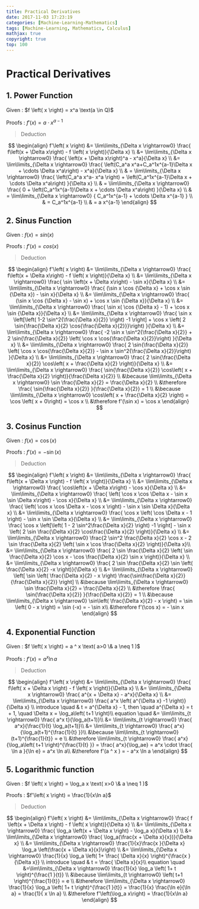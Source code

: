 ```yaml
---
title: Practical Derivatives
date: 2017-11-03 17:23:19
categories: [Machine-Learning-Mathematics]
tags: [Machine-Learning, Mathematics, Calculus]
mathjax: true
copyright: true
top: 100
---
```


# Practical Derivatives


## 1. Power Function

Given : $f \left( x \right) = x^a \text(a \in Q)$

Proofs : $f'\left( x \right) = a \cdot x^{a-1}$

> Deduction

$$
\begin{align}
f'\left( x \right)
&= \lim\limits_{\Delta x \rightarrow0} \frac{ f\left(x + \Delta x\right) - f \left( x \right)}{\Delta x} \\
&= \lim\limits_{\Delta x \rightarrow0} \frac{ \left(x + \Delta x\right)^a - x^a}{\Delta x} \\
&= \lim\limits_{\Delta x \rightarrow0} \frac{ \left(C_a^a x^a+C_a^1x^{a-1}\Delta x + \cdots \Delta x^a\right) - x^a}{\Delta x} \\
& = \lim\limits_{\Delta x \rightarrow0} \frac{ \left(C_a^a x^a- x^a \right) + \left(C_a^1x^{a-1}\Delta x + \cdots \Delta x^a\right) }{\Delta x} \\
& = \lim\limits_{\Delta x \rightarrow0} \frac{ 0 + \left(C_a^1x^{a-1}\Delta x + \cdots \Delta x^a\right) }{\Delta x} \\
& = \lim\limits_{\Delta x \rightarrow0} { C_a^1x^{a-1} + \cdots \Delta x^{a-1} } \\
& = C_a^1x^{a-1} \\
& = a x^{a-1}
\end{align}
$$


## 2. Sinus Function
Given : $f \left( x \right) = sin\left(x\right)$

Proofs : $f'\left( x \right) = cos\left(x\right)$

> Deduction

$$
\begin{align}
f'\left( x \right)
&= \lim\limits_{\Delta x \rightarrow0} \frac{ f\left(x + \Delta x\right) - f \left( x \right)}{\Delta x} \\
&= \lim\limits_{\Delta x \rightarrow0} \frac{ \sin \left(x + \Delta x\right) - \sin x}{\Delta x} \\
&= \lim\limits_{\Delta x \rightarrow0} \frac{ (\sin x \cos {\Delta x} +  \cos x \sin {\Delta x}) - \sin x}{\Delta x} \\
&= \lim\limits_{\Delta x \rightarrow0} \frac{ (\sin x \cos {\Delta x} - \sin x) +  \cos x \sin {\Delta x}}{\Delta x} \\
&= \lim\limits_{\Delta x \rightarrow0} \frac{ \sin x( \cos {\Delta x} - 1) +  \cos x \sin {\Delta x}}{\Delta x} \\
&= \lim\limits_{\Delta x \rightarrow0} \frac{ \sin x \left[\left( 1-2 \sin^2{\frac{\Delta x}{2}} \right) -1 \right] + \cos x \left( 2 \sin{\frac{\Delta x}{2} \cos{\frac{\Delta x}{2}}}\right)
}{\Delta x} \\
&= \lim\limits_{\Delta x \rightarrow0} \frac{ -2 \sin x  \sin^2{\frac{\Delta x}{2}} + 2 \sin{\frac{\Delta x}{2}} \left( \cos x  \cos{\frac{\Delta x}{2}}\right)
}{\Delta x} \\
&= \lim\limits_{\Delta x \rightarrow0} \frac{  2 \sin{\frac{\Delta x}{2}} \left( \cos x  \cos{\frac{\Delta x}{2}} - \sin x  \sin^2{\frac{\Delta x}{2}}\right)
}{\Delta x} \\
&= \lim\limits_{\Delta x \rightarrow0} \frac{  2 \sin{\frac{\Delta x}{2}} \cos\left( x + \frac{\Delta x}{2} \right)}{\Delta x} \\
&= \lim\limits_{\Delta x \rightarrow0} \frac{ \sin{\frac{\Delta x}{2}} \cos\left( x + \frac{\Delta x}{2} \right)}{\frac{\Delta x}{2}} \\
&\because \lim\limits_{\Delta x \rightarrow0} \sin \frac{\Delta x}{2} =  \frac{\Delta x}{2} \\
&\therefore  \frac{  \sin{\frac{\Delta x}{2}} }{\frac{\Delta x}{2}} = 1 \\
&\because  \lim\limits_{\Delta x \rightarrow0} \cos\left( x + \frac{\Delta x}{2} \right) = \cos \left( x  + 0\right) = \cos x \\
&\therefore f'(\sin x) = \cos x
\end{align}
$$





## 3. Cosinus Function
Given : $f \left( x \right) = \cos(x)$

Proofs : $f'\left( x \right) = - \sin(x)$

> Deduction

$$
\begin{align}
f'\left( x \right)
&= \lim\limits_{\Delta x \rightarrow0} \frac{ f\left(x + \Delta x \right) - f \left( x \right)}{\Delta x} \\
&= \lim\limits_{\Delta x \rightarrow0} \frac{ \cos\left(x + \Delta x\right) - \cos x}{\Delta x} \\
&= \lim\limits_{\Delta x \rightarrow0} \frac{ \left( \cos x \cos \Delta x - \sin x \sin \Delta x\right) - \cos x}{\Delta x} \\
&= \lim\limits_{\Delta x \rightarrow0} \frac{ \left( \cos x \cos \Delta x  - \cos x \right) - \sin x \sin \Delta x}{\Delta x} \\
&= \lim\limits_{\Delta x \rightarrow0} \frac{ \cos x \left( \cos \Delta x  - 1 \right) - \sin x \sin \Delta x}{\Delta x} \\
&= \lim\limits_{\Delta x \rightarrow0} \frac{ \cos x \left[\left( 1 - 2 \sin^2\frac{\Delta x}{2} \right) -1 \right] - \sin x \left( 2 \sin \frac{\Delta x}{2} \cos\frac{\Delta x}{2} \right)}{\Delta x} \\
&= \lim\limits_{\Delta x \rightarrow0} \frac{2 \sin^2 \frac{\Delta x}{2} \cos x - 2 \sin \frac{\Delta x}{2} \left( \sin x \cos \frac{\Delta x}{2} \right)}{\Delta x}\\
&= \lim\limits_{\Delta x \rightarrow0} \frac{ 2 \sin \frac{\Delta x}{2} \left( \sin \frac{\Delta x}{2} \cos x - \cos \frac{\Delta x}{2} \sin x \right)}{\Delta x} \\
&= \lim\limits_{\Delta x \rightarrow0} \frac{ 2 \sin \frac{\Delta x}{2} \sin \left( \frac{\Delta x}{2} -x \right)}{\Delta x} \\
&= \lim\limits_{\Delta x \rightarrow0} \left[ \sin \left( \frac{\Delta x}{2} - x  \right) \frac{\sin\frac{\Delta x}{2}}{\frac{\Delta x}{2}} \right] \\
&\because \lim\limits_{\Delta x \rightarrow0} \sin \frac{\Delta x}{2} =  \frac{\Delta x}{2} \\
&\therefore  \frac{  \sin{\frac{\Delta x}{2}} }{\frac{\Delta x}{2}} = 1 \\
&\because  \lim\limits_{\Delta x \rightarrow0} \sin\left( \frac{\Delta x}{2} - x \right) = \sin \left( 0 - x \right) = \sin (-x)  = - \sin x\\
&\therefore f'(\cos x) = - \sin x
\end{align}
$$




## 4. Exponential Function
Given : $f \left( x \right) = a ^ x \text( a>0 \&  a \neq 1 )$

Proofs : $f'\left( x \right) = a^x \ln a$

> Deduction

$$
\begin{align}
f'\left( x \right)
&= \lim\limits_{\Delta x \rightarrow0} \frac{ f\left( x + \Delta x \right) - f \left( x \right)}{\Delta x} \\
&= \lim\limits_{\Delta x \rightarrow0} \frac{ a^{x + \Delta x} - a^x}{\Delta x} \\
&= \lim\limits_{\Delta x \rightarrow0} \frac{ a^x \left( a^{\Delta x} -1 \right)}{\Delta x} \\
introduce \quad
& t = a^{\Delta x} - 1, then \quad a^{\Delta x} = t + 1, \quad \Delta x = \log_a\left( t+1 \right)\\
equation  \quad
&= \lim\limits_{t \rightarrow0} \frac{ a^x t}{\log_a(t+1)}\\
&= \lim\limits_{t \rightarrow0} \frac{ a^x}{\frac{1}{t} \log_a(t+1)}\\
&= \lim\limits_{t \rightarrow0} \frac{ a^x}{\log_a(t+1)^{\frac{1}{t} }}\\
&\because  \lim\limits_{t \rightarrow0} (t+1)^{\frac{1}{t}} = e \\
&\therefore  \lim\limits_{t \rightarrow0} \frac{ a^x}{\log_a\left( t+1 \right)^{\frac{1}{t} }} = \frac{ a^x}{\log_ae}  = a^x \cdot \frac{ \ln a }{\ln e} = a^x \ln a\\
&\therefore f'(a ^ x ) = - a^x \ln a
\end{align}
$$


## 5. Logarithmic function
Given : $f \left( x \right) = \log_a x \text( x>0 \&  a \neq 1 )$

Proofs : $f'\left( x \right) = \frac{1}{x\ln a}$

> Deduction

$$
\begin{align}
f'\left( x \right)
&= \lim\limits_{\Delta x \rightarrow0} \frac{ f \left(x + \Delta x \right) - f \left( x \right)}{\Delta x} \\
&= \lim\limits_{\Delta x \rightarrow0} \frac{ \log_a \left(x + \Delta x \right) - \log_a x}{\Delta x} \\
&= \lim\limits_{\Delta x \rightarrow0} \frac{ \log_a(\frac{x + \Delta x}{x})}{\Delta x} \\
&= \lim\limits_{\Delta x \rightarrow0}  \frac{1}{x}\frac{x }{\Delta x} \log_a \left(\frac{x + \Delta x}{x}\right) \\
&= \lim\limits_{\Delta x \rightarrow0}  \frac{1}{x} \log_a \left( 1+ \frac{  \Delta x}{x} \right)^{\frac{x }{\Delta x}} \\
introduce \quad
& t = \frac{  \Delta x}{x}\\
equation  \quad
&=\lim\limits_{\Delta x \rightarrow0}  \frac{1}{x} \log_a \left( 1+ t \right)^{\frac{1 }{t}} \\
&\because  \lim\limits_{t \rightarrow0} \left( t+1 \right)^{\frac{1}{t}} = e \\
&\therefore  \lim\limits_{\Delta x \rightarrow0}  \frac{1}{x} \log_a \left( 1+ t \right)^{\frac{1 }{t}} = \frac{1}{x} \frac{\ln e}{\ln a} = \frac{1}{ x \ln a} \\
&\therefore f'\left(\log_a x\right) = \frac{1}{x\ln a}
\end{align}
$$
